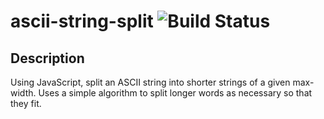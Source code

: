 # ascii-string-split  ![Build Status](https://travis-ci.org/tcowley/ascii-string-split.svg?branch=master)

## Description

Using JavaScript, split an ASCII string into shorter strings of a given max-width. Uses a simple algorithm to split longer words as necessary so that they fit.
